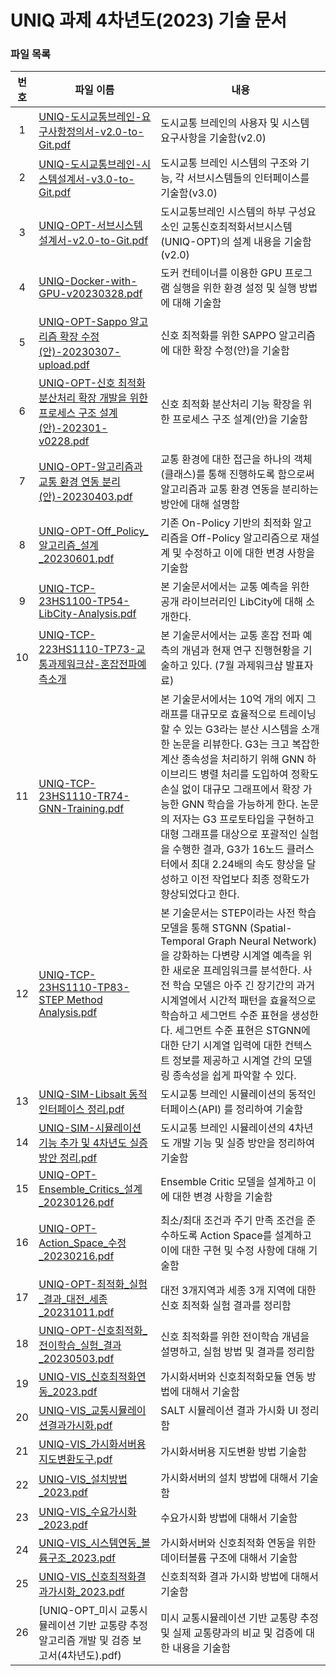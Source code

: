 # UNIQ 과제 4차년도(2023) 기술 문서

### 파일 목록

| 번호 | 파일 이름                                                                              | 내용                                                                                                    |
| :---: | -------------------------------------------------------------------------------------- | ------------------------------------------------------------------------------------------------------- |
| 1   | [UNIQ-도시교통브레인-요구사항정의서-v2.0-to-Git.pdf](./UNIQ-도시교통브레인-요구사항정의서-v2.0-to-Git.pdf) | 도시교통 브레인의 사용자 및 시스템 요구사항을 기술함(v2.0)                                    |
| 2   | [UNIQ-도시교통브레인-시스템설계서-v3.0-to-Git.pdf](./UNIQ-도시교통브레인-시스템설계서-v3.0-to-Git.pdf) | 도시교통 브레인 시스템의 구조와 기능, 각 서브시스템들의 인터페이스를 기술함(v3.0)                  |
| 3   | [UNIQ-OPT-서브시스템설계서-v2.0-to-Git.pdf](./UNIQ-OPT-서브시스템설계서-v2.0-to-Git.pdf) | 도시교통브레인 시스템의 하부 구성요소인 교통신호최적화서브시스템(UNIQ-OPT)의 설계 내용을 기술함(v2.0)            |
| 4   | [UNIQ-Docker-with-GPU-v20230328.pdf](./UNIQ-Docker-with-GPU-v20230328.pdf) | 도커 컨테이너를 이용한 GPU 프로그램 실행을 위한 환경 설정 및 실행 방법에 대해 기술함                                       |
| 5   | [UNIQ-OPT-Sappo 알고리즘 확장 수정(안)-20230307-upload.pdf](./UNIQ-OPT-Sappo%20알고리즘%20확장%20수정(안)-20230307-upload.pdf) | 신호 최적화를 위한 SAPPO 알고리즘에 대한 확장 수정(안)을 기술함    |
| 6   | [UNIQ-OPT-신호 최적화 분산처리 확장 개발을 위한 프로세스 구조 설계(안)-202301-v0228.pdf](./UNIQ-OPT-신호%20최적화%20분산처리%20확장%20개발을%20위한%20프로세스%20구조%20설계(안)-202301-v0228.pdf) | 신호 최적화 분산처리 기능 확장을 위한 프로세스 구조 설계(안)을 기술함  |
| 7   | [UNIQ-OPT-알고리즘과 교통 환경 연동 분리(안)-20230403.pdf](./UNIQ-OPT-알고리즘과%20교통%20환경%20연동%20분리(안)-20230403.pdf) | 교통 환경에 대한 접근을 하나의 객체(클래스)를 통해 진행하도록 함으로써 알고리즘과 교통 환경 연동을 분리하는 방안에 대해 설명함  |
| 8   | [UNIQ-OPT-Off_Policy_알고리즘_설계_20230601.pdf](./UNIQ-OPT-Off_Policy_%EC%95%8C%EA%B3%A0%EB%A6%AC%EC%A6%98_%EC%84%A4%EA%B3%84_20230601.pdf) | 기존 On-Policy 기반의 최적화 알고리즘을 Off-Policy 알고리즘으로 재설계 및 수정하고 이에 대한 변경 사항을 기술함 |
| 9   | [UNIQ-TCP-23HS1100-TP54-LibCity-Analysis.pdf](./UNIQ-TCP-23HS1100-TP54-LibCity-Analysis.pdf) | 본 기술문서에서는 교통 예측을 위한 공개 라이브러리인 LibCity에 대해 소개한다. |
| 10   | [UNIQ-TCP-223HS1110-TP73-교통과제워크샵-혼잡전파예측소개](./UNIQ-TCP-223HS1110-TP73-%E1%84%80%E1%85%AD%E1%84%90%E1%85%A9%E1%86%BC%E1%84%80%E1%85%AA%E1%84%8C%E1%85%A6%E1%84%8B%E1%85%AF%E1%84%8F%E1%85%B3%E1%84%89%E1%85%A3%E1%86%B8-%E1%84%92%E1%85%A9%E1%86%AB%E1%84%8C%E1%85%A1%E1%86%B8%E1%84%8C%E1%85%A5%E1%86%AB%E1%84%91%E1%85%A1%E1%84%8B%E1%85%A8%E1%84%8E%E1%85%B3%E1%86%A8%E1%84%89%E1%85%A9%E1%84%80%E1%85%A2.pdf) | 본 기술문서에서는 교통 혼잡 전파 예측의 개념과 현재 연구 진행현황을 기술하고 있다. (7월 과제워크샵 발표자료) |
| 11   | [UNIQ-TCP-23HS1110-TR74-GNN-Training.pdf](./UNIQ-TCP-23HS1110-TR74-GNN-Training.pdf) | 본 기술문서에서는 10억 개의 에지 그래프를 대규모로 효율적으로 트레이닝할 수 있는 G3라는 분산 시스템을 소개한 논문을 리뷰한다. G3는 크고 복잡한 계산 종속성을 처리하기 위해 GNN 하이브리드 병렬 처리를 도입하여 정확도 손실 없이 대규모 그래프에서 확장 가능한 GNN 학습을 가능하게 한다. 논문의 저자는 G3 프로토타입을 구현하고 대형 그래프를 대상으로 포괄적인 실험을 수행한 결과, G3가 16노드 클러스터에서 최대 2.24배의 속도 향상을 달성하고 이전 작업보다 최종 정확도가 향상되었다고 한다.|
| 12   | [UNIQ-TCP-23HS1110-TP83-STEP Method Analysis.pdf](./UNIQ-TCP-23HS1110-TP83-STEP%20Method%20Analysis.pdf) | 본 기술문서는 STEP이라는 사전 학습 모델을 통해 STGNN (Spatial-Temporal Graph Neural Network) 을 강화하는 다변량 시계열 예측을 위한 새로운 프레임워크를 분석한다. 사전 학습 모델은 아주 긴 장기간의 과거 시계열에서 시간적 패턴을 효율적으로 학습하고 세그먼트 수준 표현을 생성한다. 세그먼트 수준 표현은 STGNN에 대한 단기 시계열 입력에 대한 컨텍스트 정보를 제공하고 시계열 간의 모델링 종속성을 쉽게 파악할 수 있다.  |
| 13   | [UNIQ-SIM-Libsalt 동적인터페이스 정리.pdf](./UNIQ-SIM-Libsalt%20동적인터페이스%20정리.pdf) | 도시교통 브레인 시뮬레이션의 동적인터페이스(API) 를 정리하여 기술함                                       |
| 14   | [UNIQ-SIM-시뮬레이션 기능 추가 및 4차년도 실증 방안 정리.pdf](./UNIQ-SIM-시뮬레이션%20기능%20추가%20및%204차년도%20실증%20방안%20정리.pdf) | 도시교통 브레인 시뮬레이션의 4차년도 개발 기능 및 실증 방안을 정리하여 기술함   |
| 15  | [UNIQ-OPT-Ensemble_Critics_설계_20230126.pdf](./UNIQ-OPT-Ensemble_Critics_설계_20230126.pdf) | Ensemble Critic 모델을 설계하고 이에 대한 변경 사항을 기술함 |
| 16  | [UNIQ-OPT-Action_Space_수정_20230216.pdf](./UNIQ-OPT-Action_Space_수정_20230216.pdf) | 최소/최대 조건과 주기 만족 조건을 준수하도록 Action Space를 설계하고 이에 대한 구현 및 수정 사항에 대해 기술함|
| 17  | [UNIQ-OPT-최적화_실험_결과_대전_세종_20231011.pdf](./UNIQ-OPT-최적화_실험_결과_대전_세종_20231011.pdf) | 대전 3개지역과 세종 3개 지역에 대한 신호 최적화 실험 결과를 정리함|
| 18  | [UNIQ-OPT-신호최적화_전이학습_실험_결과_20230503.pdf](./UNIQ-OPT-신호최적화_전이학습_실험_결과_20230503.pdf) | 신호 최적화를 위한 전이학습 개념을 설명하고, 실험 방법 및 결과를 정리함 |
| 19  | [UNIQ-VIS_신호최적화연동_2023.pdf](./UNIQ-VIS_신호최적화연동_2023.pdf) | 가시화서버와 신호최적화모듈 연동 방법에 대해서 기술함 |
| 20  | [UNIQ-VIS_교통시뮬레이션결과가시화.pdf](./UNIQ-VIS_교통시뮬레이션결과가시화.pdf) | SALT 시뮬레이션 결과 가시화 UI 정리함 |
| 21  | [UNIQ-VIS_가시화서버용지도변환도구.pdf](./UNIQ-VIS_가시화서버용지도변환도구.pdf) | 가시화서버용 지도변환 방법 기술함 |
| 22  | [UNIQ-VIS_설치방법_2023.pdf](./UNIQ-VIS_설치방법_2023.pdf) | 가시화서버의 설치 방법에 대해서 기술함 |
| 23  | [UNIQ-VIS_수요가시화_2023.pdf](./UNIQ-VIS_수요가시화_2023.pdf) | 수요가시화 방법에 대해서 기술함 |
| 24  | [UNIQ-VIS_시스템연동_볼륨구조_2023.pdf](./UNIQ-VIS_시스템연동_볼륨구조_2023.pdf) | 가시화서버와 신호최적화 연동을 위한 데이터볼륨 구조에 대해서 기술함 |
| 25  | [UNIQ-VIS_신호최적화결과가시화_2023.pdf](./UNIQ-VIS_신호최적화결과가시화_2023.pdf) | 신호최적화 결과 가시화 방법에 대해서 기술함 |
| 26  | [UNIQ-OPT_미시 교통시뮬레이션 기반 교통량 추정 알고리즘 개발 및 검증 보고서(4차년도).pdf) | 미시 교통시뮬레이션 기반 교통량 추정 및 실제 교통량과의 비교 및 검증에 대한 내용을 기술함 |
